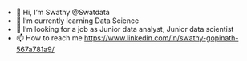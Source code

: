 - 👋 Hi, I’m Swathy @Swatdata
- 🌱 I’m currently learning Data Science
- 💞️ I’m looking for a job as Junior data analyst, Junior data scientist
- 📫 How to reach me https://www.linkedin.com/in/swathy-gopinath-567a781a9/

<!---
Swatdata/Swatdata is a ✨ special ✨ repository because its `README.md` (this file) appears on your GitHub profile.
You can click the Preview link to take a look at your changes.
--->
